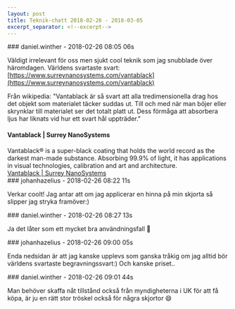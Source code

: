 ```yaml
---
layout: post
title: Teknik-chatt 2018-02-26 - 2018-03-05
excerpt_separator: <!--excerpt-->
---
```

<section class="message" markdown="1">
### daniel.winther - 2018-02-26 08:05 06s

Väldigt irrelevant för oss men sjukt cool teknik som jag snubblade över häromdagen. Världens svartaste svart:
[https://www.surreynanosystems.com/vantablack](https://www.surreynanosystems.com/vantablack)

Från wikipedia:
"Vantablack är så svart att alla tredimensionella drag hos det objekt som materialet täcker suddas ut. Till och med när man böjer eller skrynklar till materialet ser det totalt platt ut. Dess förmåga att absorbera ljus har liknats vid hur ett svart hål uppträder."

<div class="attachment"><h4>             Vantablack | Surrey NanoSystems     </h4><div class="text">Vantablack® is a super-black coating that holds the world record as the darkest man-made substance. Absorbing 99.9% of light, it has applications in visual technologies, calibration and art and architecture.</div>
<a href="https://www.surreynanosystems.com/vantablack">             Vantablack | Surrey NanoSystems     </a></div>
    
</section>
<section class="message" markdown="1">
### johanhazelius - 2018-02-26 08:22 11s

Verkar coolt! Jag antar att om jag applicerar en hinna på min skjorta så slipper jag stryka framöver:)
</section>
<section class="message" markdown="1">
### daniel.winther - 2018-02-26 08:27 13s

Ja det låter som ett mycket bra användningsfall 🙂
</section>
<section class="message" markdown="1">
### johanhazelius - 2018-02-26 09:00 05s

Enda nedsidan är att jag kanske upplevs som ganska tråkig om jag alltid bör världens svartaste begravningssvart:) Och kanske priset..
</section>
<section class="message" markdown="1">
### daniel.winther - 2018-02-26 09:01 44s

Man behöver skaffa nåt tillstånd också från myndigheterna i UK för att få köpa, är ju en rätt stor tröskel också för några skjortor 😄

<!--excerpt-->
</section>